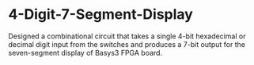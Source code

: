 # 4-Digit-7-Segment-Display
Designed a combinational circuit that takes a single 4-bit hexadecimal or decimal digit input from the switches and produces a 7-bit output for the seven-segment display of Basys3 FPGA board.
